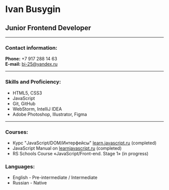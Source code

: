 # Ivan Busygin
## Junior Frontend Developer

---

### Contact information:

**Phone:** +7 917 288 14 63<br>
**E-mail:** bi-25@yandex.ru<br>

---

### Skills and Proficiency:

- HTML5, CSS3
- JavaScript
- Git, GitHub
- WebStorm, IntelliJ IDEA
- Adobe Photoshop, Illustrator, Figma

---

### Courses:

- Курс "JavaScript/DOM/Интерфейсы" [learn.javascript.ru](https://learn.javascript.ru/courses/jsbasic) (completed)<br>
- JavaScript Manual on [learnjavascript.ru](https://learn.javascript.ru/) (completed)
- RS Schools Course «JavaScript/Front-end. Stage 1» (in progress)

### Languages:

- English \- Pre-intermediate / Intermediate<br>
- Russian \- Native
